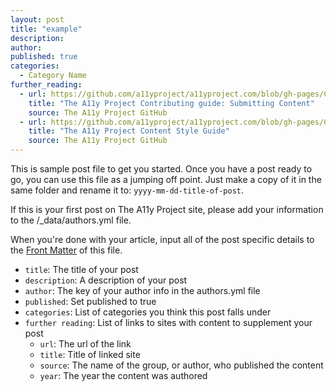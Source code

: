 ```yaml
---
layout: post
title: "example"
description:
author:
published: true
categories:
  - Category Name
further_reading:
  - url: https://github.com/a11yproject/a11yproject.com/blob/gh-pages/CONTRIBUTING.md#submitting-content
    title: "The A11y Project Contributing guide: Submitting Content"
    source: The A11y Project GitHub
  - url: https://github.com/a11yproject/a11yproject.com/blob/gh-pages/CONTENT_STYLE_GUIDE.md
    title: "The A11y Project Content Style Guide"
    source: The A11y Project GitHub
---
```


This is sample post file to get you started. Once you have a post ready to go, you can use this file as a jumping off point. Just make a copy of it in the same folder and rename it to: `yyyy-mm-dd-title-of-post`.

If this is your first post on The A11y Project site, please add your information to the /_data/authors.yml file.

When you're done with your article, input all of the post specific details to the [Front Matter](https://jekyllrb.com/docs/front-matter/) of this file.

- `title`: The title of your post
- `description`: A description of your post
- `author`: The key of your author info in the authors.yml file
- `published`: Set published to true
- `categories`: List of categories you think this post falls under
- `further reading`: List of links to sites with content to supplement your post
    - `url`: The url of the link
    - `title`: Title of linked site
    - `source`: The name of the group, or author, who published the content
    - `year`: The year the content was authored
